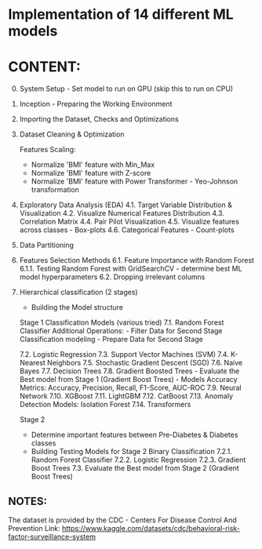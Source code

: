 # Implementation of 14 different ML models

# CONTENT: 
0. System Setup - Set model to run on GPU (skip this to run on CPU)
1. Inception - Preparing the Working Environment
2. Importing the Dataset, Checks and Optimizations
3. Dataset Cleaning & Optimization

   Features Scaling:
   - Normalize 'BMI' feature with Min_Max
   - Normalize 'BMI' feature with Z-score
   - Normalize 'BMI' feature with Power Transformer - Yeo-Johnson transformation

4. Exploratory Data Analysis (EDA)
   4.1. Target Variable Distribution & Visualization
   4.2. Visualize Numerical Features Distribution
   4.3. Correlation Matrix
   4.4. Pair Pilot Visualization
   4.5. Visualize features across classes - Box-plots
   4.6. Categorical Features - Count-plots

5. Data Partitioning
6. Features Selection Methods
   6.1. Feature Importance with Random Forest
       6.1.1. Testing Random Forest with GridSearchCV - determine best ML model hyperparameters
   6.2. Dropping irrelevant columns

7. Hierarchical classification (2 stages)
   - Building the Model structure

   Stage 1 Classification Models (various tried)
   7.1. Random Forest Classifier
       Additional Operations:
       - Filter Data for Second Stage Classification modeling
       - Prepare Data for Second Stage

   7.2. Logistic Regression
   7.3. Support Vector Machines (SVM)
   7.4. K-Nearest Neighbors
   7.5. Stochastic Gradient Descent (SGD)
   7.6. Naive Bayes
   7.7. Decision Trees
   7.8. Gradient Boosted Trees
       - Evaluate the Best model from Stage 1 (Gradient Boost Trees)
       - Models Accuracy Metrics: Accuracy, Precision, Recall, F1-Score, AUC-ROC
   7.9. Neural Network
   7.10. XGBoost
   7.11. LightGBM
   7.12. CatBoost
   7.13. Anomaly Detection Models: Isolation Forest
   7.14. Transformers

   Stage 2
   - Determine important features between Pre-Diabetes & Diabetes classes
   - Building Testing Models for Stage 2 Binary Classification
   7.2.1. Random Forest Classifier
   7.2.2. Logistic Regression
   7.2.3. Gradient Boost Trees
   7.3. Evaluate the Best model from Stage 2 (Gradient Boost Trees)

## NOTES: 
The dataset is provided by the CDC - Centers For Disease Control And Prevention
Link: https://www.kaggle.com/datasets/cdc/behavioral-risk-factor-surveillance-system
